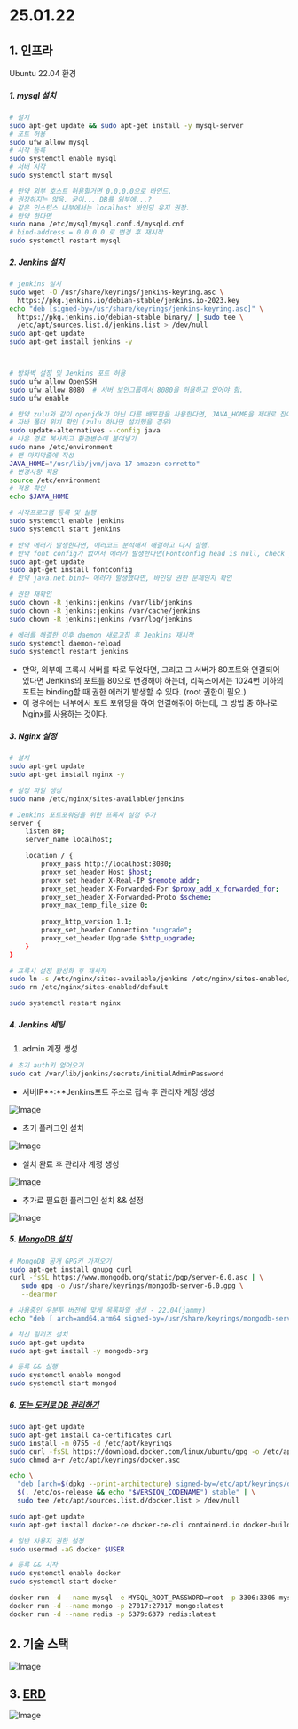 # 25.01.22

## 1. 인프라

Ubuntu 22.04 환경

##### 1. mysql 설치

```bash
# 설치
sudo apt-get update && sudo apt-get install -y mysql-server
# 포트 허용
sudo ufw allow mysql
# 시작 등록
sudo systemctl enable mysql
# 서버 시작
sudo systemctl start mysql

# 만약 외부 호스트 허용할거면 0.0.0.0으로 바인드.
# 권장하지는 않음. 굳이... DB를 외부에...?
# 같은 인스턴스 내부에서는 localhost 바인딩 유지 권장.
# 만약 한다면
sudo nano /etc/mysql/mysql.conf.d/mysqld.cnf
# bind-address = 0.0.0.0 로 변경 후 재시작
sudo systemctl restart mysql
```



##### 2. Jenkins 설치

```bash
# jenkins 설치
sudo wget -O /usr/share/keyrings/jenkins-keyring.asc \
  https://pkg.jenkins.io/debian-stable/jenkins.io-2023.key
echo "deb [signed-by=/usr/share/keyrings/jenkins-keyring.asc]" \
  https://pkg.jenkins.io/debian-stable binary/ | sudo tee \
  /etc/apt/sources.list.d/jenkins.list > /dev/null
sudo apt-get update
sudo apt-get install jenkins -y



# 방화벽 설정 및 Jenkins 포트 허용
sudo ufw allow OpenSSH
sudo ufw allow 8080  # 서버 보안그룹에서 8080을 허용하고 있어야 함.
sudo ufw enable

# 만약 zulu와 같이 openjdk가 아닌 다른 배포판을 사용한다면, JAVA_HOME을 제대로 잡아 줘야 함.
# 자바 폴더 위치 확인 (zulu 하나만 설치했을 경우)
sudo update-alternatives --config java
# 나온 경로 복사하고 환경변수에 붙여넣기
sudo nano /etc/environment
# 맨 마지막줄에 작성
JAVA_HOME="/usr/lib/jvm/java-17-amazon-corretto"
# 변경사항 적용
source /etc/environment
# 적용 확인
echo $JAVA_HOME

# 시작프로그램 등록 및 실행
sudo systemctl enable jenkins
sudo systemctl start jenkins

# 만약 에러가 발생한다면, 에러코드 분석해서 해결하고 다시 실행.
# 만약 font config가 없어서 에러가 발생한다면(Fontconfig head is null, check your fonts or fonts configuration), 
sudo apt-get update
sudo apt-get install fontconfig
# 만약 java.net.bind~ 에러가 발생했다면, 바인딩 권한 문제인지 확인

# 권한 재확인
sudo chown -R jenkins:jenkins /var/lib/jenkins
sudo chown -R jenkins:jenkins /var/cache/jenkins
sudo chown -R jenkins:jenkins /var/log/jenkins

# 에러를 해결한 이후 daemon 새로고침 후 Jenkins 재시작
sudo systemctl daemon-reload
sudo systemctl restart jenkins
```

- 만약, 외부에 프록시 서버를 따로 두었다면,  그리고 그 서버가 80포트와 연결되어 있다면 Jenkins의 포트를 80으로 변경해야 하는데, 리눅스에서는 1024번 이하의 포트는 binding할 때 권한 에러가 발생할 수 있다. (root 권한이 필요.)
- 이 경우에는 내부에서 포트 포워딩을 하여 연결해줘야 하는데, 그 방법 중 하나로 Nginx를 사용하는 것이다.



##### 3. Nginx 설정

```bash
# 설치
sudo apt-get update
sudo apt-get install nginx -y

# 설정 파일 생성
sudo nano /etc/nginx/sites-available/jenkins

# Jenkins 포트포워딩을 위한 프록시 설정 추가
server {
    listen 80;
    server_name localhost;

    location / {
        proxy_pass http://localhost:8080;
        proxy_set_header Host $host;
        proxy_set_header X-Real-IP $remote_addr;
        proxy_set_header X-Forwarded-For $proxy_add_x_forwarded_for;
        proxy_set_header X-Forwarded-Proto $scheme;
        proxy_max_temp_file_size 0;
        
        proxy_http_version 1.1;
        proxy_set_header Connection "upgrade";
        proxy_set_header Upgrade $http_upgrade;
    }
}

# 프록시 설정 활성화 후 재시작
sudo ln -s /etc/nginx/sites-available/jenkins /etc/nginx/sites-enabled/
sudo rm /etc/nginx/sites-enabled/default

sudo systemctl restart nginx
```



##### 4. Jenkins 세팅

1. admin 계정 생성

```bash
# 초기 auth키 얻어오기
sudo cat /var/lib/jenkins/secrets/initialAdminPassword
```

- 서버IP**:**Jenkins포트 주소로 접속 후 관리자 계정 생성

![Image](https://github.com/user-attachments/assets/c64cc5e7-d50b-4006-b83e-bac6d66cf9da)

- 초기 플러그인 설치

![Image](https://github.com/user-attachments/assets/714bd425-a022-43e8-8ef2-635b806c774d)

- 설치 완료 후 관리자 계정 생성

![Image](https://github.com/user-attachments/assets/1ac44d87-0997-4863-9be3-57940cf1dab8)

- 추가로 필요한 플러그인 설치 && 설정

![Image](https://github.com/user-attachments/assets/f1d8d739-5a0f-4876-9da6-ed40b253d7d8)





##### 5. [MongoDB 설치](https://www.mongodb.com/ko-kr/docs/v6.0/tutorial/install-mongodb-on-ubuntu/)

```bash
# MongoDB 공개 GPG키 가져오기
sudo apt-get install gnupg curl
curl -fsSL https://www.mongodb.org/static/pgp/server-6.0.asc | \
   sudo gpg -o /usr/share/keyrings/mongodb-server-6.0.gpg \
   --dearmor

# 사용중인 우분투 버전에 맞게 목록파일 생성 - 22.04(jammy)
echo "deb [ arch=amd64,arm64 signed-by=/usr/share/keyrings/mongodb-server-6.0.gpg ] https://repo.mongodb.org/apt/ubuntu jammy/mongodb-org/6.0 multiverse" | sudo tee /etc/apt/sources.list.d/mongodb-org-6.0.list

# 최신 릴리즈 설치
sudo apt-get update
sudo apt-get install -y mongodb-org

# 등록 && 실행
sudo systemctl enable mongod
sudo systemctl start mongod
```



##### 6. [또는 도커로 DB 관리하기](https://docs.docker.com/engine/install/ubuntu/)

```bash
sudo apt-get update
sudo apt-get install ca-certificates curl
sudo install -m 0755 -d /etc/apt/keyrings
sudo curl -fsSL https://download.docker.com/linux/ubuntu/gpg -o /etc/apt/keyrings/docker.asc
sudo chmod a+r /etc/apt/keyrings/docker.asc

echo \
  "deb [arch=$(dpkg --print-architecture) signed-by=/etc/apt/keyrings/docker.asc] https://download.docker.com/linux/ubuntu \
  $(. /etc/os-release && echo "$VERSION_CODENAME") stable" | \
  sudo tee /etc/apt/sources.list.d/docker.list > /dev/null

sudo apt-get update
sudo apt-get install docker-ce docker-ce-cli containerd.io docker-buildx-plugin docker-compose-plugin

# 일반 사용자 권한 설정
sudo usermod -aG docker $USER

# 등록 && 시작
sudo systemctl enable docker
sudo systemctl start docker

docker run -d --name mysql -e MYSQL_ROOT_PASSWORD=root -p 3306:3306 mysql:latest
docker run -d --name mongo -p 27017:27017 mongo:latest
docker run -d --name redis -p 6379:6379 redis:latest
```



## 2. 기술 스택

![Image](https://github.com/user-attachments/assets/97e34186-8747-45c7-8d66-384308ee377c)



## 3. [ERD](https://www.erdcloud.com/d/utYJGgLXJNxDHbk49)

![Image](https://github.com/user-attachments/assets/f629a049-3260-4d1e-ba92-517db72b4ed2)
